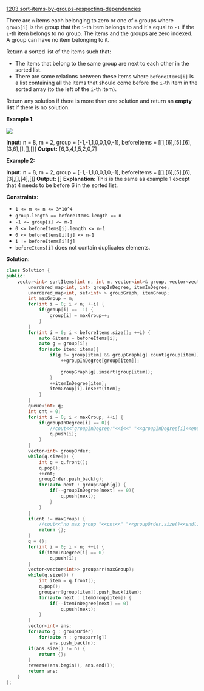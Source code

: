 [1203.sort-items-by-groups-respecting-dependencies](https://leetcode.com/problems/sort-items-by-groups-respecting-dependencies/)  

There are `n` items each belonging to zero or one of `m` groups where `group[i]` is the group that the `i`\-th item belongs to and it's equal to `-1` if the `i`\-th item belongs to no group. The items and the groups are zero indexed. A group can have no item belonging to it.

Return a sorted list of the items such that:

*   The items that belong to the same group are next to each other in the sorted list.
*   There are some relations between these items where `beforeItems[i]` is a list containing all the items that should come before the `i`\-th item in the sorted array (to the left of the `i`\-th item).

Return any solution if there is more than one solution and return an **empty list** if there is no solution.

**Example 1:**

**![](https://assets.leetcode.com/uploads/2019/09/11/1359_ex1.png)**

**Input:** n = 8, m = 2, group = \[-1,-1,1,0,0,1,0,-1\], beforeItems = \[\[\],\[6\],\[5\],\[6\],\[3,6\],\[\],\[\],\[\]\]
**Output:** \[6,3,4,1,5,2,0,7\]

**Example 2:**

**Input:** n = 8, m = 2, group = \[-1,-1,1,0,0,1,0,-1\], beforeItems = \[\[\],\[6\],\[5\],\[6\],\[3\],\[\],\[4\],\[\]\]
**Output:** \[\]
**Explanation:** This is the same as example 1 except that 4 needs to be before 6 in the sorted list.

**Constraints:**

*   `1 <= m <= n <= 3*10^4`
*   `group.length == beforeItems.length == n`
*   `-1 <= group[i] <= m-1`
*   `0 <= beforeItems[i].length <= n-1`
*   `0 <= beforeItems[i][j] <= n-1`
*   `i != beforeItems[i][j]`
*   `beforeItems[i]` does not contain duplicates elements.  



**Solution:**  

```cpp
class Solution {
public:
    vector<int> sortItems(int n, int m, vector<int>& group, vector<vector<int>>& beforeItems) {
        unordered_map<int, int> groupInDegree, itemInDegree;
        unordered_map<int, set<int> > groupGraph, itemGroup;
        int maxGroup = m;
        for(int i = 0; i < n; ++i) {
            if(group[i] == -1) {
                group[i] = maxGroup++;
            }
        }
        for(int i = 0; i < beforeItems.size(); ++i) {
            auto &items = beforeItems[i];
            auto g = group[i];
            for(auto item: items){
                if(g != group[item] && groupGraph[g].count(group[item]) == 0){
                    ++groupInDegree[group[item]];
                
                    groupGraph[g].insert(group[item]);
                }
                ++itemInDegree[item];
                itemGroup[i].insert(item);
            }
        }
        queue<int> q;
        int cnt = 0;
        for(int i = 0; i < maxGroup; ++i) {
            if(groupInDegree[i] == 0){
                //cout<<"groupInDegree:"<<i<<" "<<groupInDegree[i]<<endl;
                q.push(i);
            }
        }
        vector<int> groupOrder;
        while(q.size()) {
            int g = q.front();
            q.pop();
            ++cnt;
            groupOrder.push_back(g);
            for(auto next : groupGraph[g]) {
                if(--groupInDegree[next] == 0){
                    q.push(next);
                }
            }
        }
        if(cnt != maxGroup) {
            //cout<<"no max group "<<cnt<<" "<<groupOrder.size()<<endl;
            return {};
        }
        q = {};
        for(int i = 0; i < n; ++i) {
            if(itemInDegree[i] == 0)
                q.push(i);
        }
        vector<vector<int>> grouparr(maxGroup);
        while(q.size()) {
            int item = q.front();
            q.pop();
            grouparr[group[item]].push_back(item);
            for(auto next : itemGroup[item]) {
                if(--itemInDegree[next] == 0)
                    q.push(next);
            }
        }
        vector<int> ans;
        for(auto g : groupOrder)
            for(auto n : grouparr[g])
                ans.push_back(n);
        if(ans.size() != n) {
            return {};
        }
        reverse(ans.begin(), ans.end());
        return ans;
    }
};
```
      